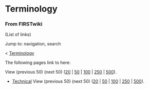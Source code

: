 # Terminology

### From FIRSTwiki

(List of links)

Jump to: navigation, search

&lt; [Terminology](/index.php?title=Terminology&redirect=no "Terminology" )  

The following pages link to here:

View (previous 50) (next 50)
([20](/index.php?title=Special:Whatlinkshere/Terminology&limit=20&from=0
"Special:Whatlinkshere/Terminology" ) |
[50](/index.php?title=Special:Whatlinkshere/Terminology&limit=50&from=0
"Special:Whatlinkshere/Terminology" ) |
[100](/index.php?title=Special:Whatlinkshere/Terminology&limit=100&from=0
"Special:Whatlinkshere/Terminology" ) |
[250](/index.php?title=Special:Whatlinkshere/Terminology&limit=250&from=0
"Special:Whatlinkshere/Terminology" ) |
[500](/index.php?title=Special:Whatlinkshere/Terminology&limit=500&from=0
"Special:Whatlinkshere/Terminology" )).

  * [Technical](Technical "Technical" )
View (previous 50) (next 50)
([20](/index.php?title=Special:Whatlinkshere/Terminology&limit=20&from=0
"Special:Whatlinkshere/Terminology" ) |
[50](/index.php?title=Special:Whatlinkshere/Terminology&limit=50&from=0
"Special:Whatlinkshere/Terminology" ) |
[100](/index.php?title=Special:Whatlinkshere/Terminology&limit=100&from=0
"Special:Whatlinkshere/Terminology" ) |
[250](/index.php?title=Special:Whatlinkshere/Terminology&limit=250&from=0
"Special:Whatlinkshere/Terminology" ) |
[500](/index.php?title=Special:Whatlinkshere/Terminology&limit=500&from=0
"Special:Whatlinkshere/Terminology" )).

